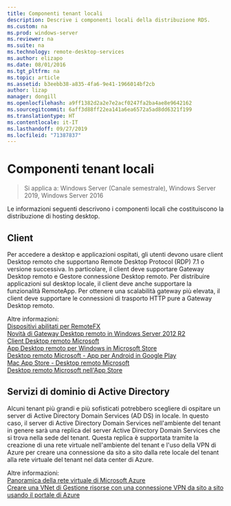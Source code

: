 ```yaml
---
title: Componenti tenant locali
description: Descrive i componenti locali della distribuzione RDS.
ms.custom: na
ms.prod: windows-server
ms.reviewer: na
ms.suite: na
ms.technology: remote-desktop-services
ms.author: elizapo
ms.date: 08/01/2016
ms.tgt_pltfrm: na
ms.topic: article
ms.assetid: b3eebb38-a835-4fa6-9e41-1966014bf2cb
author: lizap
manager: dongill
ms.openlocfilehash: a9ff1382d2a2e7e2acf0247fa2ba4ae8e9642162
ms.sourcegitcommit: 6aff3d88ff22ea141a6ea6572a5ad8dd6321f199
ms.translationtype: HT
ms.contentlocale: it-IT
ms.lasthandoff: 09/27/2019
ms.locfileid: "71387837"
---
```

# <a name="tenant-on-premises-components"></a>Componenti tenant locali

>Si applica a: Windows Server (Canale semestrale), Windows Server 2019, Windows Server 2016

Le informazioni seguenti descrivono i componenti locali che costituiscono la distribuzione di hosting desktop.  
  
##  <a name="clients"></a>Client  
Per accedere a desktop e applicazioni ospitati, gli utenti devono usare client Desktop remoto che supportano Remote Desktop Protocol (RDP) 7.1 o versione successiva. In particolare, il client deve supportare Gateway Desktop remoto e Gestore connessione Desktop remoto. Per distribuire applicazioni sul desktop locale, il client deve anche supportare la funzionalità RemoteApp. Per ottenere una scalabilità gateway più elevata, il client deve supportare le connessioni di trasporto HTTP pure a Gateway Desktop remoto.  
  
Altre informazioni:  
[Dispositivi abilitati per RemoteFX](https://social.technet.microsoft.com/wiki/contents/articles/14534.remotefx-enabled-devices.aspx)  
[Novità di Gateway Desktop remoto in Windows Server 2012 R2](https://blogs.technet.microsoft.com/enterprisemobility/2013/03/14/whats-new-in-windows-server-2012-remote-desktop-gateway/#transport)  
[Client Desktop remoto Microsoft](https://technet.microsoft.com/library/dn473009.aspx)  
[App Desktop remoto per Windows in Microsoft Store](https://apps.microsoft.com/windows/app/remote-desktop/051f560e-5e9b-4dad-8b2e-fa5e0b05a480)  
[Desktop remoto Microsoft - App per Android in Google Play](https://play.google.com/store/apps/details?id=com.microsoft.rdc.android)  
[Mac App Store - Desktop remoto Microsoft](https://itunes.apple.com/app/microsoft-remote-desktop/id715768417?mt=12)  
[Desktop remoto Microsoft nell'App Store](https://itunes.apple.com/app/microsoft-remote-desktop/id714464092?mt=8)  
  
##  <a name="active-directory-domain-services"></a>Servizi di dominio di Active Directory  
Alcuni tenant più grandi e più sofisticati potrebbero scegliere di ospitare un server di Active Directory Domain Services (AD DS) in locale. In questo caso, il server di Active Directory Domain Services nell'ambiente del tenant in genere sarà una replica del server Active Directory Domain Services che si trova nella sede del tenant. Questa replica è supportata tramite la creazione di una rete virtuale nell'ambiente del tenant e l'uso della VPN di Azure per creare una connessione da sito a sito dalla rete locale del tenant alla rete virtuale del tenant nel data center di Azure.  
  
Altre informazioni:  
[Panoramica della rete virtuale di Microsoft Azure](https://azure.microsoft.com/documentation/articles/virtual-networks-overview/)  
[Creare una VNet di Gestione risorse con una connessione VPN da sito a sito usando il portale di Azure](https://azure.microsoft.com/documentation/articles/vpn-gateway-howto-site-to-site-resource-manager-portal/)  



